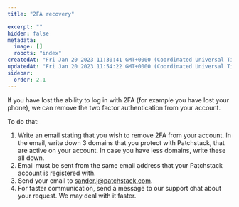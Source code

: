```yaml
---
title: "2FA recovery"

excerpt: ""
hidden: false
metadata: 
  image: []
  robots: "index"
createdAt: "Fri Jan 20 2023 11:30:41 GMT+0000 (Coordinated Universal Time)"
updatedAt: "Fri Jan 20 2023 11:54:22 GMT+0000 (Coordinated Universal Time)"
sidebar:
  order: 2.1
---
```

If you have lost the ability to log in with 2FA (for example you have lost your phone), we can remove the two factor authentication from your account.

To do that: 

1. Write an email stating that you wish to remove 2FA from your account. In the email, write down 3 domains that you protect with Patchstack, that are active on your account. In case you have less domains, write these all down.
2. Email must be sent from the same email address that your Patchstack account is registered with.
3. Send your email to [sander.j@patchstack.com](mailto:sander.j@patchstack.com).
4. For faster communication, send a message to our support chat about your request. We may  deal with it faster.

